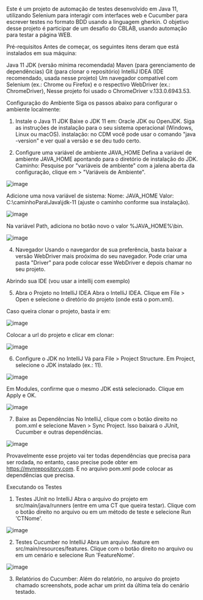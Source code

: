 Este é um projeto de automação de testes desenvolvido em Java 11, utilizando Selenium para interagir com interfaces web e Cucumber para escrever testes no formato BDD usando a linguagem gherkin. 
O objetivo desse projeto é participar de um desafio do CBLAB, usando automação para testar a página WEB.

Pré-requisitos
Antes de começar, os seguintes itens deram que está instalados em sua máquina:

Java 11 JDK (versão mínima recomendada)
Maven (para gerenciamento de dependências)
Git (para clonar o repositório)
IntelliJ IDEA (IDE recomendado, usada nesse projeto)
Um navegador compatível com Selenium (ex.: Chrome ou Firefox) e o respectivo WebDriver (ex.: ChromeDriver), Nesse projeto foi usado o ChromeDriver v.133.0.6943.53.

Configuração do Ambiente
Siga os passos abaixo para configurar o ambiente localmente:

1. Instale o Java 11 JDK
Baixe o JDK 11 em: Oracle JDK ou OpenJDK.
Siga as instruções de instalação para o seu sistema operacional (Windows, Linux ou macOS).
instalação: no CDM você pode usar o comando "java -version" e ver qual a versão e se deu tudo certo.

2. Configure uma variável de ambiente JAVA_HOME
Defina a variável de ambiente JAVA_HOME apontando para o diretório de instalação do JDK.
Caminho:  Pesquise por "variáveis de ambiente" com a jalena aberta da configuração, clique em > "Variáveis ​​de Ambiente".

![image](https://github.com/user-attachments/assets/b4613e7b-bbbe-4c18-adac-305bd2e05e83)

Adicione uma nova variável de sistema:
Nome: JAVA_HOME
Valor: C:\caminhoPara\Java\jdk-11 (ajuste o caminho conforme sua instalação).

![image](https://github.com/user-attachments/assets/8b7bcc55-f94d-4750-ae45-9acad5c82900)

Na variável Path, adiciona no botão novo o valor %JAVA_HOME%\bin.

![image](https://github.com/user-attachments/assets/22d7b3e5-8566-4ceb-a453-4665f893a079)

4. Navegador
Usando o navegardor de sua preferência, basta baixar a versão WebDriver mais proóxima do seu navegador.
Pode criar uma pasta "Driver" para pode colocar esse WebDriver e depois chamar no seu projeto.

Abrindo sua IDE (vou usar a intellij com exemplo)

5. Abra o Projeto no IntelliJ IDEA
Abra o IntelliJ IDEA.
Clique em File > Open e selecione o diretório do projeto (onde está o pom.xml).

Caso queira clonar o projeto, basta ir em:


![image](https://github.com/user-attachments/assets/d31b23f3-eec6-47ee-baa4-42bf325ba3bd)

Colocar a url do projeto e clicar em clonar:

![image](https://github.com/user-attachments/assets/fbb1380e-186c-4cc4-b234-f822cefb7504)

6. Configure o JDK no IntelliJ
Vá para File > Project Structure.
Em Project, selecione o JDK instalado (ex.: 11).

![image](https://github.com/user-attachments/assets/14542a2c-5b4a-4a7a-be3d-99db93636a41)

Em Modules, confirme que o mesmo JDK está selecionado.
Clique em Apply e OK.

![image](https://github.com/user-attachments/assets/8c76ec60-12f8-4dd0-bcf5-b8633111c1d4)

7. Baixe as Dependências
No IntelliJ, clique com o botão direito no pom.xml e selecione Maven > Sync Project. Isso baixará o JUnit, Cucumber e outras dependências.

![image](https://github.com/user-attachments/assets/46ea371e-d0b2-493f-baf9-2350fbd0c7c7)

Provavelmente esse projeto vai ter todas dependências que precisa para ser rodada, no entanto, caso precise pode obter em https://mvnrepository.com.
E no arquivo pom.xml pode colocar as dependências que precisa.

Executando os Testes
1. Testes JUnit no IntelliJ
Abra o arquivo do projeto em src/main/java/runners (entre em uma CT que queira testar).
Clique com o botão direito no arquivo ou em um método de teste e selecione Run 'CTNome'.

![image](https://github.com/user-attachments/assets/37527e2d-051b-4bb6-aab1-d6f4cc1b312e)

2. Testes Cucumber no IntelliJ
Abra um arquivo .feature em src/main/resources/features.
Clique com o botão direito no arquivo ou em um cenário e selecione Run 'FeatureNome'.

![image](https://github.com/user-attachments/assets/1788934f-8cd7-4049-b38a-011ae2aa3d88)

3. Relatórios do Cucumber:
Além do relatório, no arquivo do projeto chamado screenshots, pode achar um print da última tela do cenário testado.


